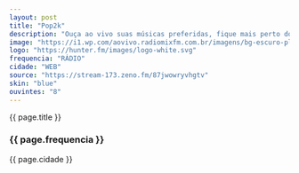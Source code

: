 ```yaml
---
layout: post
title: "Pop2k"
description: "Ouça ao vivo suas músicas preferidas, fique mais perto dos seus ídolos e participe das melhores promoções!"
image: "https://i1.wp.com/aovivo.radiomixfm.com.br/imagens/bg-escuro-player.jpg"
logo: "https://hunter.fm/images/logo-white.svg"
frequencia: "RÁDIO"
cidade: "WEB"
source: "https://stream-173.zeno.fm/87jwowryvhgtv"
skin: "blue"
ouvintes: "8"
---
```

<span>{{ page.title }}</span>
<h3>{{ page.frequencia }}</h3>
<span>{{ page.cidade }}</span>
